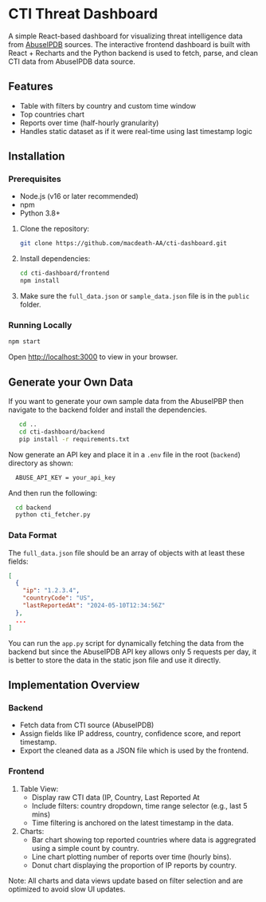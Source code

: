 # CTI Threat Dashboard

A simple React-based dashboard for visualizing threat intelligence data from [AbuseIPDB](https://www.abuseipdb.com/) sources. The interactive frontend dashboard is built with React + Recharts and the Python backend is used to fetch, parse, and clean CTI data from AbuseIPDB data source.

## Features

- Table with filters by country and custom time window
- Top countries chart
- Reports over time (half-hourly granularity)
- Handles static dataset as if it were real-time using last timestamp logic

## Installation

### Prerequisites

- Node.js (v16 or later recommended)
- npm
- Python 3.8+

1. Clone the repository:
   ```bash
   git clone https://github.com/macdeath-AA/cti-dashboard.git
   ```

2. Install dependencies:
   ```bash
   cd cti-dashboard/frontend
   npm install
   ```

4. Make sure the `full_data.json` or `sample_data.json` file is in the `public` folder.

### Running Locally

```bash
npm start
```
Open [http://localhost:3000](http://localhost:3000) to view in your browser.

## Generate your Own Data

If you want to generate your own sample data from the AbuseIPBP then navigate to the backend folder and install the dependencies.

```bash
   cd ..
   cd cti-dashboard/backend
   pip install -r requirements.txt
```
Now generate an API key and place it in a `.env` file in the root (`backend`) directory as shown:
 
 ```bash
   ABUSE_API_KEY = your_api_key
 ```
And then run the following:

 ```bash
   cd backend
   python cti_fetcher.py
   ```

### Data Format

The `full_data.json` file should be an array of objects with at least these fields:
```json
[
  {
    "ip": "1.2.3.4",
    "countryCode": "US",
    "lastReportedAt": "2024-05-10T12:34:56Z"
  },
  ...
]
```
You can run the `app.py` script for dynamically fetching the data from the backend but since the AbuseIPDB API key allows only 5 requests per day, it is better to store the data in the static json file and use it directly. 

## Implementation Overview
### Backend 
- Fetch data from CTI source (AbuseIPDB)
- Assign fields like IP address, country, confidence score, and report timestamp.
- Export the cleaned data as a JSON file which is used by the frontend.

### Frontend
1. Table View:
   - Display raw CTI data (IP, Country, Last Reported At
   - Include filters: country dropdown, time range selector (e.g., last 5 mins)
   - Time filtering is anchored on the latest timestamp in the data.
2. Charts:
   - Bar chart showing top reported countries where data is aggregrated using a simple count by country.
   - Line chart plotting number of reports over time (hourly bins).
   - Donut chart displaying the proportion of IP reports by country.

Note: All charts and data views update based on filter selection and are optimized to avoid slow UI updates. 
